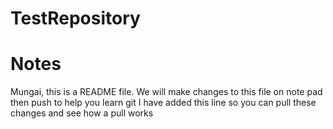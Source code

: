 # TestRepository
# Notes
Mungai, this is a README file. We will make changes to this file on note pad then push to help you learn git
I have added this line so you can pull these changes and see how a pull works
